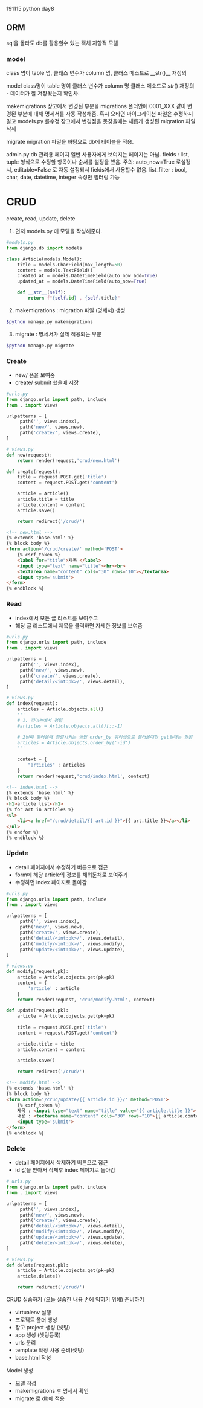 191115 python day8

## ORM

sql을 몰라도 db를 활용할수 있는 객체 지향적 모델

### model

class 명이 table 명, 클래스 변수가 column 명, 클래스 메소드로 \_\_str()\_\_ 재정의

model class명이 table 명이 클래스 변수가 column 명 클래스 메소드로 _*str*_() 재정의 - 데이터가 잘 저장됬는지 확인차.

makemigrations 장고에서 변경된 부분을 migrations 폴더안에 0001_XXX 같이 변경된 부분에 대해 명세서를 자동 작성해줌. 혹시 오타면 마이그레이션 파일은 수정하지말고 models.py 를수정 장고에서 변경점을 못찾을때는 새롭게 생성된 migration 파일 삭제

migrate migration 파일을 바탕으로 db에 테이블을 적용.

admin.py db 관리용 페이지 일반 사용자에게 보여지는 페이지는 아님. fields : list, tuple 형식으로 수정할 항목이나 순서를 설정을 했음. 주의: auto_now=True 로설정 시, editable=False 로 자동 설정되서 fields에서 사용할수 없음. list_filter : bool, char, date, datetime, integer 속성만 필터링 가능



# CRUD

create, read, update, delete



1. 먼저 models.py 에 모델을 작성해준다.

```python
#models.py
from django.db import models

class Article(models.Model):
    title = models.CharField(max_length=50)
    content = models.TextField()
    created_at = models.DateTimeField(auto_now_add=True)
    updated_at = models.DateTimeField(auto_now=True)

    def __str__(self):
        return f"{self.id} , {self.title}"
```

2. makemigrations : migration 파일 (명세서) 생성

```bash
$python manage.py makemigrations 
```

3.  migrate : 명세서가 실제 적용되는 부분

```bash
$python manage.py migrate
```



### Create

- new/ 폼을 보여줌
- create/ submit 했을때 저장

```python
#urls.py
from django.urls import path, include
from . import views

urlpatterns = [
     path('', views.index),
     path('new/', views.new),
     path('create/', views.create),
]
```

```python
# views.py
def new(request):
    return render(request,'crud/new.html')

def create(request):
    title = request.POST.get('title')
    content = request.POST.get('content')

    article = Article()
    article.title = title
    article.content = content
    article.save()

    return redirect('/crud/')
```

```html
<!-- new.html -->
{% extends 'base.html' %}
{% block body %}
<form action='/crud/create/' method='POST'>
    {% csrf_token %}
    <label for="title">제목 </label>
    <input type="text" name="title"><br><br>
    <textarea name="content" cols="30" rows="10"></textarea>
    <input type='submit'>
</form>
{% endblock %}


```



### Read

- index에서 모든 글 리스트를 보여주고
- 해당 글 리스트에서 제목을 클릭하면 자세한 정보를 보여줌

```python
#urls.py
from django.urls import path, include
from . import views

urlpatterns = [
     path('', views.index),
     path('new/', views.new),
     path('create/', views.create),
     path('detail/<int:pk>/', views.detail),
]

```

```python
# views.py
def index(request):
    articles = Article.objects.all()
    '''
    # 1. 파이썬에서 정렬
    #articles = Article.objects.all()[::-1]

    # 2번째 불러올때 정렬시키는 방법 order_by 쿼리셋으로 불러올때만 get일때는 안됨
    articles = Article.objects.order_by('-id')
    '''
    
    context = {
        "articles" : articles
    }
    return render(request,'crud/index.html', context)

```

```html
<!-- index.html -->
{% extends 'base.html' %}
{% block body %}
<h1>article list</h1>
{% for art in articles %}
<ul>
    <li><a href="/crud/detail/{{ art.id }}">{{ art.title }}</a></li>
</ul>
{% endfor %}
{% endblock %}
```



### Update

- detail 페이지에서 수정하기 버튼으로 접근
- form에 해당 article의 정보를 채워둔채로 보여주기
- 수정하면 index 페이지로 돌아감

```python
#urls.py
from django.urls import path, include
from . import views

urlpatterns = [
     path('', views.index),
     path('new/', views.new),
     path('create/', views.create),
     path('detail/<int:pk>/', views.detail),
     path('modify/<int:pk>/', views.modify),
     path('update/<int:pk>/', views.update),
]

```

```python
# views.py
def modify(request,pk):
    article = Article.objects.get(pk=pk)
    context = {
        'article' : article
    }
    return render(request, 'crud/modify.html', context)

def update(request,pk):
    article = Article.objects.get(pk=pk)
    
    title = request.POST.get('title')
    content = request.POST.get('content')

    article.title = title
    article.content = content

    article.save()
    
    return redirect('/crud/')
```

```html
<!-- modify.html -->
{% extends 'base.html' %}
{% block body %}
<form action='/crud/update/{{ article.id }}/' method='POST'>
    {% csrf_token %}
    제목 : <input type="text" name="title" value="{{ article.title }}"> <br>
    내용 : <textarea name="content" cols="30" rows="10">{{ article.content }}</textarea>
    <input type='submit'>
</form>
{% endblock %}
```



### Delete

- detail 페이지에서 삭제하기 버튼으로 접근
- id 값을 받아서 삭제후 index 페이지로 돌아감

```python
# urls.py
from django.urls import path, include
from . import views

urlpatterns = [
     path('', views.index),
     path('new/', views.new),
     path('create/', views.create),
     path('detail/<int:pk>/', views.detail),
     path('modify/<int:pk>/', views.modify),
     path('update/<int:pk>/', views.update),
     path('delete/<int:pk>/', views.delete),
]
```

```python
# views.py
def delete(request,pk):
    article = Article.objects.get(pk=pk)
    article.delete()

    return redirect('/crud/')
```



CRUD 실습하기 (오늘 실습한 내용 손에 익히기 위해) 준비하기

- virtualenv 실행
- 프로젝트 폴더 생성
- 장고 project 생성 (셋팅)
- app 생성 (셋팅등록)
- urls 분리
- template 확장 사용 준비(셋팅)
- base.html 작성

Model 생성

- 모델 작성
- makemigrations 후 명세서 확인
- migrate 로 db에 적용

